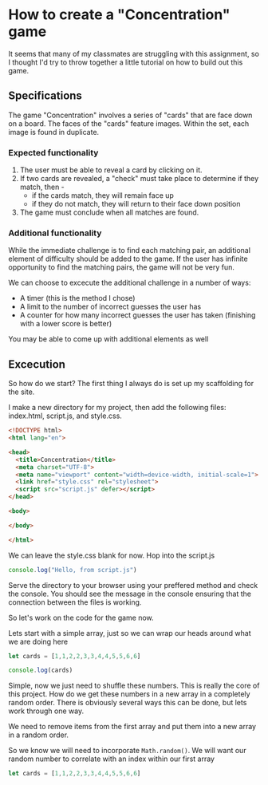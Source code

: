 # How to create a "Concentration" game

It seems that many of my classmates are struggling with this assignment, so I thought I'd try to throw together a little tutorial on how to build out this game.

## Specifications

The game "Concentration" involves a series of "cards" that are face down on a board. The faces of the "cards" feature images. Within the set, each image is found in duplicate.

### Expected functionality

1. The user must be able to reveal a card by clicking on it.
2. If two cards are revealed, a "check" must take place to determine if they match, then -
    - if the cards match, they will remain face up
    - if they do not match, they will return to their face down position
3. The game must conclude when all matches are found.

### Additional functionality

While the immediate challenge is to find each matching pair, an additional element of difficulty should be added to the game. If the user has infinite opportunity to find the matching pairs, the game will not be very fun.

We can choose to excecute the additional challenge in a number of ways:

- A timer (this is the method I chose)
- A limit to the number of incorrect guesses the user has
- A counter for how many incorrect guesses the user has taken (finishing with a lower score is better)

You may be able to come up with additional elements as well

## Excecution

So how do we start? The first thing I always do is set up my scaffolding for the site.

I make a new directory for my project, then add the following files: index.html, script.js, and style.css.

```html
<!DOCTYPE html>
<html lang="en">

<head>
  <title>Concentration</title>
  <meta charset="UTF-8">
  <meta name="viewport" content="width=device-width, initial-scale=1">
  <link href="style.css" rel="stylesheet">
  <script src="script.js" defer></script>
</head>

<body>

</body>

</html>
```

We can leave the style.css blank for now. Hop into the script.js

```JavaScript
console.log("Hello, from script.js")
```

Serve the directory to your browser using your preffered method and check the console. You should see the message in the console ensuring that the connection between the files is working.

So let's work on the code for the game now.

Lets start with a simple array, just so we can wrap our heads around what we are doing here 

```JavaScript
let cards = [1,1,2,2,3,3,4,4,5,5,6,6]

console.log(cards)
```

Simple, now we just need to shuffle these numbers. This is really the core of this project. How do we get these numbers in a new array in a completely random order. There is obviously several ways this can be done, but lets work through one way.

We need to remove items from the first array and put them into a new array in a random order.

So we know we will need to incorporate `Math.random()`. We will want our random number to correlate with an index within our first array

```JavaScript
let cards = [1,1,2,2,3,3,4,4,5,5,6,6]

```